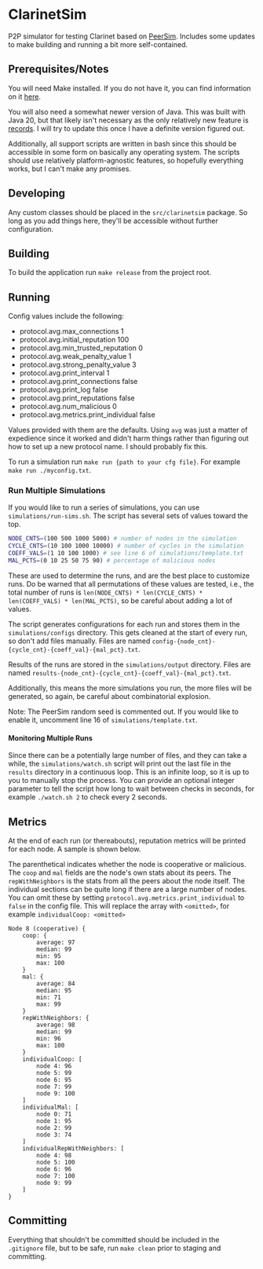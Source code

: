 # ClarinetSim

P2P simulator for testing Clarinet based on [PeerSim](https://peersim.sourceforge.net/). Includes some updates to make
building and running a bit more self-contained.

## Prerequisites/Notes

You will need Make installed. If you do not have it, you can find information on it 
[here](https://www.gnu.org/software/make/).

You will also need a somewhat newer version of Java. This was built with Java 20, but that likely isn't necessary as
the only relatively new feature is [records](https://blogs.oracle.com/javamagazine/post/records-come-to-java). I will
try to update this once I have a definite version figured out.

Additionally, all support scripts are written in bash since this should be accessible in some form on basically any
operating system. The scripts should use relatively platform-agnostic features, so hopefully everything works, but I 
can't make any promises.

## Developing

Any custom classes should be placed in the `src/clarinetsim` package. So long as you add things here, they'll be 
accessible without further configuration.

## Building

To build the application run `make release` from the project root.

## Running

Config values include the following:

- protocol.avg.max_connections 1
- protocol.avg.initial_reputation 100 
- protocol.avg.min_trusted_reputation 0 
- protocol.avg.weak_penalty_value 1 
- protocol.avg.strong_penalty_value 3
- protocol.avg.print_interval 1
- protocol.avg.print_connections false
- protocol.avg.print_log false 
- protocol.avg.print_reputations false
- protocol.avg.num_malicious 0
- protocol.avg.metrics.print_individual false

Values provided with them are the defaults. Using `avg` was just a matter of expedience since it worked and didn't harm
things rather than figuring out how to set up a new protocol name. I should probably fix this.

To run a simulation run `make run {path to your cfg file}`. For example `make run ./myconfig.txt`.

### Run Multiple Simulations

If you would like to run a series of simulations, you can use `simulations/run-sims.sh`. The script has several sets of
values toward the top.
```bash
NODE_CNTS=(100 500 1000 5000) # number of nodes in the simulation
CYCLE_CNTS=(10 100 1000 10000) # number of cycles in the simulation
COEFF_VALS=(1 10 100 1000) # see line 6 of simulations/template.txt
MAL_PCTS=(0 10 25 50 75 90) # percentage of malicious nodes
```
These are used to determine the runs, and are the best place to customize runs. Do be warned that all permutations of
these values are tested, i.e., the total number of runs is 
`len(NODE_CNTS) * len(CYCLE_CNTS) * len(COEFF_VALS) * len(MAL_PCTS)`, so be careful about adding a lot of values.

The script generates configurations for each run and stores them in the `simulations/configs` directory. This gets 
cleaned at the start of every run, so don't add files manually. Files are named 
`config-{node_cnt}-{cycle_cnt}-{coeff_val}-{mal_pct}.txt`.

Results of the runs are stored in the `simulations/output` directory. Files are named
`results-{node_cnt}-{cycle_cnt}-{coeff_val}-{mal_pct}.txt`.

Additionally, this means the more simulations you run, the more files will be generated, so again, be careful about
combinatorial explosion. 

Note: The PeerSim random seed is commented out. If you would like to enable it, uncomment line 16 of
`simulations/template.txt`.

#### Monitoring Multiple Runs

Since there can be a potentially large number of files, and they can take a while, the
`simulations/watch.sh` script will print out the last file in the `results` directory in a continuous loop. This is an
infinite loop, so it is up to you to manually stop the process. You can provide an optional integer parameter to tell
the script how long to wait between checks in seconds, for example `./watch.sh 2` to check every 2 seconds.

## Metrics

At the end of each run (or thereabouts), reputation metrics will be printed for each node. A sample is shown below.

The parenthetical indicates whether the node is cooperative or malicious. The `coop` and `mal` fields are the node's own
stats about its peers. The `repWithNeighbors` is the stats from all the peers about the node itself. The individual 
sections can be quite long if there are a large number of nodes. You can omit these by setting 
`protocol.avg.metrics.print_individual` to `false` in the config file. This will replace the array with `<omitted>`,
for example `individualCoop: <omitted>`
```
Node 8 (cooperative) {
    coop: {
        average: 97
        median: 99
        min: 95
        max: 100
    }
    mal: {
        average: 84
        median: 95
        min: 71
        max: 99
    }
    repWithNeighbors: {
        average: 98
        median: 99
        min: 96
        max: 100
    }
    individualCoop: [
        node 4: 96
        node 5: 99
        node 6: 95
        node 7: 99
        node 9: 100
    ]
    individualMal: [
        node 0: 71
        node 1: 95
        node 2: 99
        node 3: 74
    ]
    individualRepWithNeighbors: [
        node 4: 98
        node 5: 100
        node 6: 96
        node 7: 100
        node 9: 99
    ]
}
```

## Committing

Everything that shouldn't be committed should be included in the `.gitignore` file, but to be safe, run `make clean`
prior to staging and committing.